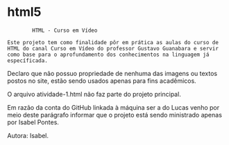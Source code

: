 # html5

            HTML - Curso em Vídeo

    Este projeto tem como finalidade pôr em prática as aulas do curso de HTML do canal Curso em Vídeo do professor Gustavo Guanabara e servir como base para o aprofundamento dos conhecimentos na linguagem já específicada.

Declaro que não possuo propriedade de nenhuma das imagens ou textos postos no site, estão sendo usados apenas para fins acadêmicos.

O arquivo atividade-1.html não faz parte do projeto principal.

Em razão da conta do GitHub linkada à máquina ser a do Lucas venho por meio deste parágrafo informar que o projeto está sendo ministrado apenas por Isabel Pontes.

Autora: Isabel.
